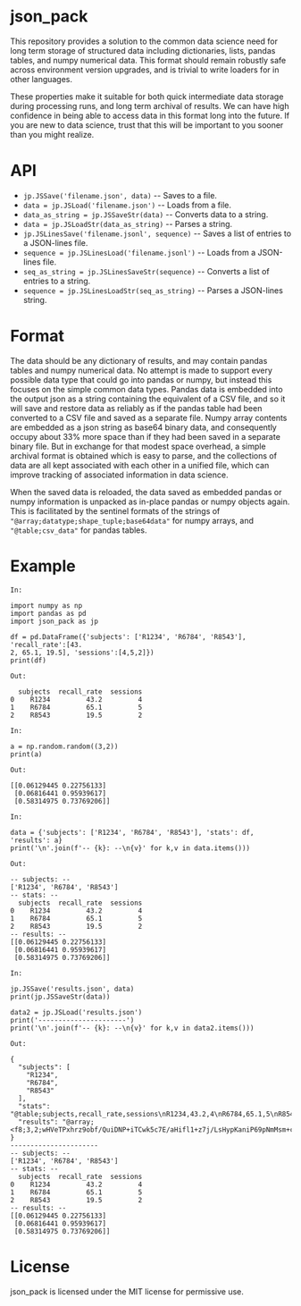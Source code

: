 # json_pack

This repository provides a solution to the common data science need for long term storage of structured data including dictionaries, lists, pandas tables, and numpy numerical data.  This format should remain robustly safe across environment version upgrades, and is trivial to write loaders for in other languages.

These properties make it suitable for both quick intermediate data storage during processing runs, and long term archival of results.  We can have high confidence in being able to access data in this format long into the future.  If you are new to data science, trust that this will be important to you sooner than you might realize.

# API

* `jp.JSSave('filename.json', data)` -- Saves to a file.
* `data = jp.JSLoad('filename.json')` -- Loads from a file.
* `data_as_string = jp.JSSaveStr(data)` -- Converts data to a string.
* `data = jp.JSLoadStr(data_as_string)` -- Parses a string.
* `jp.JSLinesSave('filename.jsonl', sequence)` -- Saves a list of entries to a JSON-lines file.
* `sequence = jp.JSLinesLoad('filename.jsonl')` -- Loads from a JSON-lines file.
* `seq_as_string = jp.JSLinesSaveStr(sequence)` -- Converts a list of entries to a string.
* `sequence = jp.JSLinesLoadStr(seq_as_string)` -- Parses a JSON-lines string.

# Format

The data should be any dictionary of results, and may contain pandas tables and numpy numerical data.  No attempt is made to support every possible data type that could go into pandas or numpy, but instead this focuses on the simple common data types.  Pandas data is embedded into the output json as a string containing the equivalent of a CSV file, and so it will save and restore data as reliably as if the pandas table had been converted to a CSV file and saved as a separate file.  Numpy array contents are embedded as a json string as base64 binary data, and consequently occupy about 33% more space than if they had been saved in a separate binary file.  But in exchange for that modest space overhead, a simple archival format is obtained which is easy to parse, and the collections of data are all kept associated with each other in a unified file, which can improve tracking of associated information in data science.

When the saved data is reloaded, the data saved as embedded pandas or numpy information is unpacked as in-place pandas or numpy objects again.  This is facilitated by the sentinel formats of the strings of `"@array;datatype;shape_tuple;base64data"` for numpy arrays, and `"@table;csv_data"` for pandas tables.

# Example

`In:`
```
import numpy as np
import pandas as pd
import json_pack as jp

df = pd.DataFrame({'subjects': ['R1234', 'R6784', 'R8543'], 'recall_rate':[43.
2, 65.1, 19.5], 'sessions':[4,5,2]})
print(df)
```
`Out:`
```
  subjects  recall_rate  sessions
0    R1234         43.2         4
1    R6784         65.1         5
2    R8543         19.5         2
```
`In:`
```
a = np.random.random((3,2))
print(a)
```
`Out:`
```
[[0.06129445 0.22756133]
 [0.06816441 0.95939617]
 [0.58314975 0.73769206]]
```
`In:`
```
data = {'subjects': ['R1234', 'R6784', 'R8543'], 'stats': df, 'results': a}
print('\n'.join(f'-- {k}: --\n{v}' for k,v in data.items()))
```
`Out:`
```
-- subjects: --
['R1234', 'R6784', 'R8543']
-- stats: --
  subjects  recall_rate  sessions
0    R1234         43.2         4
1    R6784         65.1         5
2    R8543         19.5         2
-- results: --
[[0.06129445 0.22756133]
 [0.06816441 0.95939617]
 [0.58314975 0.73769206]]
```
`In:`
```
jp.JSSave('results.json', data)
print(jp.JSSaveStr(data))

data2 = jp.JSLoad('results.json')
print('----------------------')
print('\n'.join(f'-- {k}: --\n{v}' for k,v in data2.items()))
```
`Out:`
```
{
  "subjects": [
    "R1234",
    "R6784",
    "R8543"
  ],
  "stats": "@table;subjects,recall_rate,sessions\nR1234,43.2,4\nR6784,65.1,5\nR8543,19.5,2\n",
  "results": "@array;<f8;3,2;wHVeTPxhrz9obf/QuiDNP+iTCwk5c7E/aHifl1+z7j/LsHypKaniP69pNmMsm+c/"
}
----------------------
-- subjects: --
['R1234', 'R6784', 'R8543']
-- stats: --
  subjects  recall_rate  sessions
0    R1234         43.2         4
1    R6784         65.1         5
2    R8543         19.5         2
-- results: --
[[0.06129445 0.22756133]
 [0.06816441 0.95939617]
 [0.58314975 0.73769206]]
```

# License

json_pack is licensed under the MIT license for permissive use.

